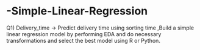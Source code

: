 # -Simple-Linear-Regression
Q1) Delivery_time -> Predict delivery time using sorting time  ,Build a simple linear regression model by performing EDA and do necessary transformations and select the best model using R or Python.
